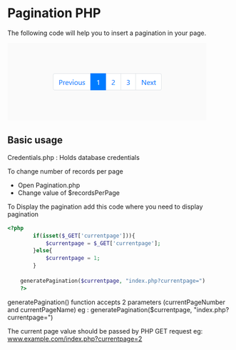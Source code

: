 # Pagination PHP

The following code will help you to insert a pagination in your page.


![DEMO IMG](https://raw.githubusercontent.com/rohanparab/Pagination-PHP-Bootstrap/master/demoimg/demo.png)

## Basic usage 

Credentials.php : Holds database credentials

To change number of records per page
* Open Pagination.php
* Change value of $recordsPerPage

To Display the pagination add this code where you need to display pagination
```php
<?php
        if(isset($_GET['currentpage'])){
            $currentpage = $_GET['currentpage'];
        }else{
            $currentpage = 1;
        }

    generatePagination($currentpage, "index.php?currentpage=")
    ?>
```

generatePagination() function accepts 2 parameters (currentPageNumber and currentPageName)
eg : generatePagination($currentpage, "index.php?currentpage=")

The current page value should be passed by PHP GET request eg: www.example.com/index.php?currentpage=2
